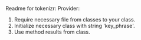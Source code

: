 Readme for tokenizr:
Provider:
1. Require necessary file from classes to your class.
2. Initialize necessary class with string 'key_phrase'.
3. Use method results from class.